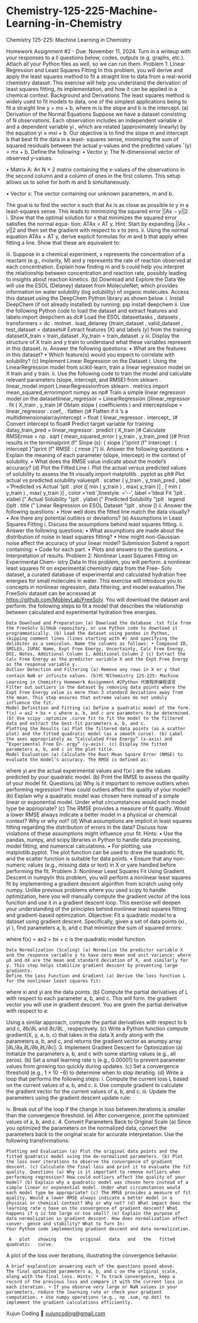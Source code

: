 # Chemistry-125-225-Machine-Learning-in-Chemistry
Chemistry 125-225: Machine Learning in Chemistry


Homework Assignment #2 - Due: November 11, 2024. Turn in a writeup with your responses to a ll questions below, codes, outputs (e.g. graphs, etc.). Attach all your Python files as well, so we can run them. Problem 1: Linear Regression and Least Squares Fitting In this problem, you will derive and apply the least squares method to fit a straight line to data from a real-world chemistry dataset. This exercise will help you understand the derivation of least squares fitting, its implementation, and how it can be applied in a chemical context. Background and Derivations The least squares method is widely used to fit models to data, one of the simplest applications being to fit a straight line y = mx + b, where m is the slope and b is the intercept. (a) Derivation of the Normal Equations Suppose we have a dataset consisting of N observations. Each observation includes an independent variable xi and a dependent variable yi , which are related (approximately linearly) by the equation yi ≈ mxi + b. Our objective is to find the slope m and intercept b that best fit the data in a least- squares sense, minimizing the sum of squared residuals between the actual y-values and the predicted values ˆ(y) = mx + b. Define the following: • Vector y: The N-dimensional vector of observed y-values.

• Matrix A: An N × 2 matrix containing the x-values of the observations in the second column and a column of ones in the first column. This setup allows us to solve for both m and b simultaneously.

• Vector x: The vector containing our unknown parameters, m and b.

The goal is to find the vector x such that Ax is as close as possible to y in a least-squares sense. This leads to minimizing the squared error ||Ax − y||2. i. Show that the optimal solution for x that minimizes the squared error satisfies the normal equa- tion: ATAx = AT y. Hint: Start by expanding ||Ax − y||2 and then set the gradient with respect to x to zero. ii. Using the normal equation ATAx = AT y, derive explicit formulas for m and b that apply when fitting a line. Show that these are equivalent to:

iii. Suppose in a chemical experiment, x represents the concentration of a reactant (e.g., molarity, M) and y represents the rate of reaction observed at each concentration. Explain how finding m and b could help you interpret the relationship between concentration and reaction rate, possibly leading to insights about reaction kinetics. (b) Download and Explore the Data We will use the ESOL (Delaney) dataset from MoleculeNet, which provides information on water solubility (log solubility) of organic molecules. Access this dataset using the DeepChem Python library as shown below. i. Install DeepChem (if not already installed) by running: pip install deepchem ii. Use the following Python code to load the dataset and extract features and labels:import deepchem as dc# Load the ESOL datasettasks , datasets , transformers = dc . molnet . load_delaney ()train_dataset , valid_dataset , test_dataset = datasets# Extract features (X) and labels (y) from the training datasetX_train = train_dataset .Xy_train = train_dataset .y iii. Display the structure of X train and y train to understand what these variables represent in this dataset. iv. Answer the following questions: • What are the features in this dataset? • Which feature(s) would you expect to correlate with solubility? (c) Implement Linear Regression on the Dataset i. Using the LinearRegression model from scikit-learn, train a linear regression model on X train and y train. ii. Use the following code to train the model and calculate relevant parameters (slope, intercept, and RMSE):from sklearn . linear_model import LinearRegressionfrom sklearn . metrics import mean_squared_errorimport numpy as np# Train a simple linear regression model on the datasetlinear_regressor = LinearRegression ()linear_regressor . fit ( X_train , y_train )# Obtain slope ( coefficients ) and interceptslope = linear_regressor . coef_ . flatten ()# Flatten if it ’s a multidimensionalarrayintercept = float ( linear_regressor . intercept_ )# Convert intercept to float# Predict target variable for training datay_train_pred = linear_regressor . predict ( X_train )# Calculate RMSErmse = np . sqrt ( mean_squared_error ( y_train , y_train_pred ))# Print results in the terminalprint (f" Slope (s): { slope }")print (f" Intercept : { intercept }")print (f" RMSE : { rmse }") iii. Answer the following questions: • Explain the meaning of each parameter (slope, intercept) in the context of solubility. • What does the RMSE value indicate about the model’s accuracy? (d) Plot the Fitted Line i. Plot the actual versus predicted values of solubility to assess the fit visually.import matplotlib . pyplot as plt# Plot actual vs predicted solubility valuesplt . scatter ( y_train , y_train_pred , label =’Predicted vs Actual ’)plt . plot ([ min ( y_train ) , max( y_train )] , [ min ( y_train ) , max( y_train )] , color =’red ’,linestyle. =’--’, label =’Ideal Fit ’)plt . xlabel (" Actual Solubility ")plt . ylabel (" Predicted Solubility ")plt . legend ()plt . title (" Linear Regression on ESOL Dataset ")plt . show () ii. Answer the following questions: • How well does the fitted line match the data visually? • Are there any potential outliers or deviations? (e) Assumptions in Least Squares Fitting i. Discuss the assumptions behind least squares fitting. ii. Answer the following questions: • What assumptions are made about the distribution of noise in least squares fitting? • How might non-Gaussian noise affect the accuracy of your linear model? Submission Submit a report containing: • Code for each part. • Plots and answers to the questions. • Interpretation of results. Problem 2: Nonlinear Least Squares Fitting on Experimental Chem- istry Data In this problem, you will perform. a nonlinear least squares fit on experimental chemistry data from the Free- Solv dataset, a curated database of experimental and calculated hydration free energies for small molecules in water. This exercise will introduce you to concepts in nonlinear regression, data filtering, and model evaluation.The FreeSolv dataset can be accessed at https://github.com/MobleyLab/FreeSolv. You will download the dataset and perform. the following steps to fit a model that describes the relationship between calculated and experimental hydration free energies.

    Data Download and Preparation (a) Download the database .txt file from the FreeSolv GitHub repository, or use Python code to download it programmatically. (b) Load the dataset using pandas in Python, skipping comment lines (lines starting with #) and specifying the delimiter as a semicolon. Name the columns as follows: • Compound ID, SMILES, IUPAC Name, Expt Free Energy, Uncertainty, Calc Free Energy, DOI, Notes, Additional Column 1, Additional Column 2 (c) Extract the Calc Free Energy as the predictor variable X and the Expt Free Energy as the response variable y.
    Outlier Detection and Filtering (a) Remove any rows in X or y that contain NaN or infinite values. (b)代 写Chemistry 125-225: Machine Learning in Chemistry Homework Assignment #2Python 代做程序编程语言 Filter out outliers in the dataset by removing data points where the Expt Free Energy value is more than 3 standard deviations away from the mean. This step ensures that extreme values do not unduly influence the fit.
    Model Definition and Fitting (a) Define a quadratic model of the form. f(x) = ax2 + bx + c where a, b, and c are parameters to be determined. (b) Use scipy .optimize .curve fit to fit the model to the filtered data and extract the best-fit parameters a, b, and c.
    Plotting the Results (a) Plot the filtered data points (as a scatter plot) and the fitted quadratic model (as a smooth curve). (b) Label the axes appropriately as ”Calculated Free Energy” (x-axis) and ”Experimental Free En- ergy” (y-axis). (c) Display the fitted parameters a, b, and c in the plot title.
    Model Evaluation (a) Calculate the Root Mean Square Error (RMSE) to evaluate the model’s accuracy. The RMSE is defined as:

where yi are the actual experimental values and f(xi ) are the values predicted by your quadratic model. (b) Print the RMSE to assess the quality of your model fit. Questions (a) Why is it important to remove outliers when performing regression? How could outliers affect the quality of your model? (b) Explain why a quadratic model was chosen here instead of a simple linear or exponential model. Under what circumstances would each model type be appropriate? (c) The RMSE provides a measure of fit quality. Would a lower RMSE always indicate a better model in a physical or chemical context? Why or why not? (d) What assumptions are implicit in least squares fitting regarding the distribution of errors in the data? Discuss how violations of these assumptions might influence your fit. Hints: • Use the pandas, numpy, and scipy libraries in Python to handle data processing, model fitting, and numerical calculations. • For plotting, use matplotlib.pyplot. The plot function can be used to draw the quadratic fit, and the scatter function is suitable for data points. • Ensure that any non-numeric values (e.g., missing data or text) in X or yare handled before performing the fit. Problem 3: Nonlinear Least Squares Fit Using Gradient Descent in numpyIn this problem, you will perform a nonlinear least squares fit by implementing a gradient descent algorithm from scratch using only numpy. Unlike previous problems where you used scipy to handle optimization, here you will manually compute the gradient vector of the loss function and use it in a gradient descent loop. This exercise will deepen your understanding of the principles behind nonlinear least squares fitting and gradient-based optimization. Objective: Fit a quadratic model to a dataset using gradient descent. Specifically, given a set of data points (xi , yi ), find parameters a, b, and c that minimize the sum of squared errors:

where f(x) = ax2 + bx + c is the quadratic model function.

    Data Normalization (Scaling) (a) Normalize the predictor variable X and the response variable y to have zero mean and unit variance: where µX and σX are the mean and standard deviation of X, and similarly for y. This step helps stabilize gradient descent by preventing large gradients.
    Define the Loss Function and Gradient (a) Derive the loss function L for the nonlinear least squares fit:

where xi and yi are the data points. (b) Compute the partial derivatives of L with respect to each parameter a, b, and c. This will form. the gradient vector you will use in gradient descent. You are given the partial derivative with respect to a:

Using a similar approach, compute the partial derivatives with respect to b and c, ∂b/∂L and ∂c/∂L , respectively. (c) Write a Python function compute gradient(X, y, a, b, c) that takes in the data X andy along with the parameters a, b, and c, and returns the gradient vector as anumpy array [∂L/∂a,∂L/∂b,∂L/∂c]. 3. Implement Gradient Descent for Optimization (a) Initialize the parameters a, b, and c with some starting values (e.g., all zeros). (b) Set a small learning rate η (e.g., 0.00001) to prevent parameter values from growing too quickly during updates. (c) Set a convergence threshold (e.g., 1 × 10 −6) to determine when to stop iterating. (d) Write a loop that performs the following steps: i. Compute the current loss L based on the current values of a, b, and c. ii. Use compute gradient to calculate the gradient vector for the current values of a, b, and c. iii. Update the parameters using the gradient descent update rule:

iv. Break out of the loop if the change in loss between iterations is smaller than the convergence threshold. (e) After convergence, print the optimized values of a, b, and c. 4. Convert Parameters Back to Original Scale (a) Since you optimized the parameters on the normalized data, convert the parameters back to the original scale for accurate interpretation. Use the following transformations:

    Plotting and Evaluation (a) Plot the original data points and the fitted quadratic model using the de-normalized parameters. (b) Plot the loss over iterations to observe the convergence of gradient descent. (c) Calculate the final loss and print it to evaluate the fit quality. Questions (a) Why is it important to remove outliers when performing regression? How could outliers affect the quality of your model? (b) Explain why a quadratic model was chosen here instead of a simple linear or exponential model. Under what circumstances would each model type be appropriate? (c) The RMSE provides a measure of fit quality. Would a lower RMSE always indicate a better model in a physical or chemical context? Why or why not? (d) What impact does the learning rate η have on the convergence of gradient descent? What happens if η is too large or too small? (e) Explain the purpose of data normalization in gradient descent. How does normalization affect conver- gence and stability? What to Turn In:
    Your Python code implementing gradient descent and data normalization.

     A   plot   showing   the   original   data   and   the   fitted   quadratic   curve.

 A   plot   of the   loss   over   iterations,   illustrating   the   convergence   behavior.

    A brief explanation answering each of the questions posed above.
    The final optimized parameters a, b, and c on the original scale, along with the final loss. Hints: • To track convergence, keep a record of the previous loss and compare it with the current loss in each iteration. • If you observe very large or NaN values in your parameters, reduce the learning rate or check your gradient computation. • Use numpy operations (e.g., np .sum, np.dot) to implement the gradient calculations efficiently.
    
Xujun Coding 📧 xujuncoding@gmail.com
